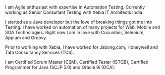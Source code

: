 
I am Agile enthusiast with expertise in Automation Testing. Currently working as Senior Consultant Testing with Xebia IT Architects India.

I started as a Java developer but the love of breaking things got me into Testing. I have worked on automation of many projects for Web, Mobile and SOA Technologies. Right now I am in love with Cucumber, Selenium, Appium and Groovy.

Prior to working with Xebia, I have worked for Jabong.com, Honeywell and Tata Consultancy Services (TCS).

I am Certified Scrum Master (CSM), Certified Tester (ISTQB), Certified Programmer for Java (SCJP 5.0) and Oracle 9i (OCA).
